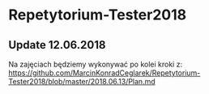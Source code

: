 # Repetytorium-Tester2018

## Update 12.06.2018

Na zajęciach będziemy wykonywać po kolei kroki z: https://github.com/MarcinKonradCeglarek/Repetytorium-Tester2018/blob/master/2018.06.13/Plan.md
